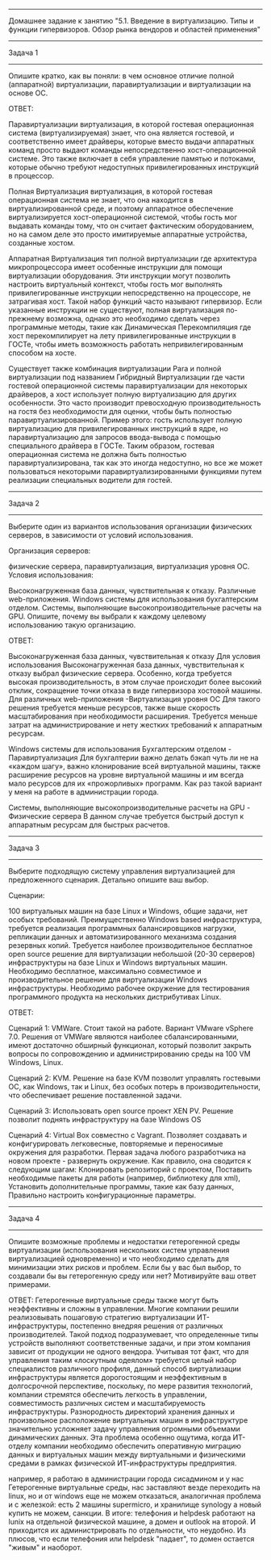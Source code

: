 __________________________________________________________________________
Домашнее задание к занятию "5.1. Введение в виртуализацию. Типы и функции гипервизоров. Обзор рынка вендоров и областей применения"
__________________________________________________________________________

Задача 1
__________________________________________________________________________
Опишите кратко, как вы поняли: в чем основное отличие полной (аппаратной) виртуализации, паравиртуализации и виртуализации на основе ОС.

ОТВЕТ:

Паравиртуализации виртуализация, в которой гостевая операционная система (виртуализируемая) знает, что она является гостевой, и соответственно имеет драйверы, которые вместо выдачи аппаратных команд просто выдают команды непосредственно хост-операционной системе. Это также включает в себя управление памятью и потоками, которые обычно требуют недоступных привилегированных инструкций в процессор.

Полная Виртуализация виртуализация, в которой гостевая операционная система не знает, что она находится в виртуализированной среде, и поэтому аппаратное обеспечение виртуализируется хост-операционной системой, чтобы гость мог выдавать команды тому, что он считает фактическим оборудованием, но на самом деле это просто имитируемые аппаратные устройства, созданные хостом.

Аппаратная Виртуализация тип полной виртуализации где архитектура микропроцессора имеет особенные инструкции для помощи виртуализации оборудования. Эти инструкции могут позволить настроить виртуальный контекст, чтобы гость мог выполнять привилегированные инструкции непосредственно на процессоре, не затрагивая хост. Такой набор функций часто называют гипервизор. Если указанные инструкции не существуют, полная виртуализация по-прежнему возможна, однако это необходимо сделать через программные методы, такие как Динамическая Перекомпиляция где хост перекомпилирует на лету привилегированные инструкции в ГОСТе, чтобы иметь возможность работать непривилегированным способом на хосте.

Существует также комбинация виртуализации Para и полной виртуализации под названием Гибридный Виртуализации где части гостевой операционной системы паравиртуализации для некоторых драйверов, а хост использует полную виртуализацию для других особенности. Это часто производит превосходную производительность на гостя без необходимости для оценки, чтобы быть полностью паравиртуализированной. Пример этого: гость использует полную виртуализацию для привилегированных инструкций в ядре, но паравиртуализацию для запросов ввода-вывода с помощью специального драйвера в ГОСТе. Таким образом, гостевая операционная система не должна быть полностью паравиртуализирована, так как это иногда недоступно, но все же может пользоваться некоторыми паравиртуализированными функциями путем реализации специальных водители для гостей.


__________________________________________________________________________
Задача 2
__________________________________________________________________________
Выберите один из вариантов использования организации физических серверов, в зависимости от условий использования.

Организация серверов:

физические сервера,
паравиртуализация,
виртуализация уровня ОС.
Условия использования:

Высоконагруженная база данных, чувствительная к отказу.
Различные web-приложения.
Windows системы для использования бухгалтерским отделом.
Системы, выполняющие высокопроизводительные расчеты на GPU.
Опишите, почему вы выбрали к каждому целевому использованию такую организацию.

ОТВЕТ:

Высоконагруженная база данных, чувствительная к отказу
Для условия использования Высоконагруженная база данных, чувствительная к отказу выбрал физические сервера. Особенно, когда требуется высокая производительность, в этом случае происходит более высокий отклик, сокращение точки отказа в виде гипервизора хостовой машины. 
Для различных web-приложения -Виртуализация уровня ОС
Для такого решения требуется меньше ресурсов, также выше скорость масштабирования при необходимости расширения. Требуется меньше затрат на администрирование и нету жестких требований к аппаратным ресурсам.

Windows системы для использования Бухгалтерским отделом - Паравиртуализация 
Для бухгалтерии важно делать бэкап чуть ли не на «каждом шагу», важно клонирование всей виртуальной машины, также расширение ресурсов на уровне виртуальной машины и им всегда мало ресурсов для их «прожорливых» программ. Как раз такой вариант у меня на работе в администрации города. 
       

Системы, выполняющие высокопроизводительные расчеты на GPU - Физические сервера 
В данном случае требуется быстрый доступ к аппаратным ресурсам для быстрых расчетов. 

__________________________________________________________________________
Задача 3
__________________________________________________________________________

Выберите подходящую систему управления виртуализацией для предложенного сценария. Детально опишите ваш выбор.

Сценарии:

100 виртуальных машин на базе Linux и Windows, общие задачи, нет особых требований. Преимущественно Windows based инфраструктура, требуется реализация программных балансировщиков нагрузки, репликации данных и автоматизированного механизма создания резервных копий.
Требуется наиболее производительное бесплатное open source решение для виртуализации небольшой (20-30 серверов) инфраструктуры на базе Linux и Windows виртуальных машин.
Необходимо бесплатное, максимально совместимое и производительное решение для виртуализации Windows инфраструктуры.
Необходимо рабочее окружение для тестирования программного продукта на нескольких дистрибутивах Linux.

ОТВЕТ:

Сценарий 1: VMWare. Стоит такой на работе. Вариант VMware vSphere 7.0. Решения от VMWare являются наиболее сбалансированными, имеют достаточно обширный функционал, который позволит закрыть вопросы по сопровождению и администрированию среды на 100 VM Windows, Linux.

Сценарий 2: KVM. Решение на базе KVM позволит управлять гостевыми ОС, как Windows, так и Linux, без особых потерь в производительности, что обеспечивает решение поставленной задачи. 

Сценарий 3: Использовать open source проект  XEN PV. Решение позволит поднять инфраструктуру на базе Windows OS

Сценарий 4: Virtual Box совместно с Vagrant. Позволяет создавать и конфигурировать легковесные, повторяемые и переносимые окружения для разработки. Первая задача любого разработчика на новом проекте - развернуть окружение. Как правило, она сводится к следующим шагам: Клонировать репозиторий с проектом, Поставить необходимые пакеты для работы (например, библиотеку для xml), Установить дополнительные программы, такие как базу данных, Правильно настроить конфигурационные параметры.

__________________________________________________________________________
Задача 4
__________________________________________________________________________
Опишите возможные проблемы и недостатки гетерогенной среды виртуализации (использования нескольких систем управления виртуализацией одновременно) и что необходимо сделать для минимизации этих рисков и проблем. Если бы у вас был выбор, то создавали бы вы гетерогенную среду или нет? Мотивируйте ваш ответ примерами.

ОТВЕТ:
Гетерогенные виртуальные среды также могут быть неэффективны и сложны в управлении. Многие компании решили реализовывать пошаговую стратегию виртуализации ИТ-инфраструктуры, постепенно внедряя решения от различных производителей. Такой подход подразумевает, что определенные типы устройств выполняют соответственные задачи, и при этом компания зависит от продукции не одного вендора. Учитывая тот факт, что для управления таким «лоскутным одеялом» требуется целый набор специалистов различного профиля, данный способ виртуализации инфраструктуры является дорогостоящим и неэффективным в долгосрочной перспективе, поскольку, по мере развития технологий, компании стремятся обеспечить легкость в управлении, совместимость различных систем и масштабируемость инфраструктуры.
Разнородность директорий хранения данных и произвольное расположение виртуальных машин в инфраструктуре значительно усложняет задачу управления огромными объемами динамических данных. Эта проблема особенно ощутима, когда ИТ-отделу компании необходимо обеспечить оперативную миграцию данных и виртуальных машин между виртуальными и физическими средами в рамках физической ИТ-инфраструктуры предприятия.


например, я работаю в администрации города сисадмином и у нас Гетерогенные виртуальные среды, нас заставляют везде переходить на linux, но и от windows еще не можем отказаться, аналогичная проблема и с железкой: есть 2 машины supermicro, и хранилище synology а новый купить не можем, санкции. В итоге: телефония и helpdesk работают на lunix на отдельной физической машине, а домен и outlook на второй. И приходится их администрировать по отдельности, что неудобно. Из плюсов, что если телефония или helpdesk "падает", то домен остается "живым" и наоборот. 



